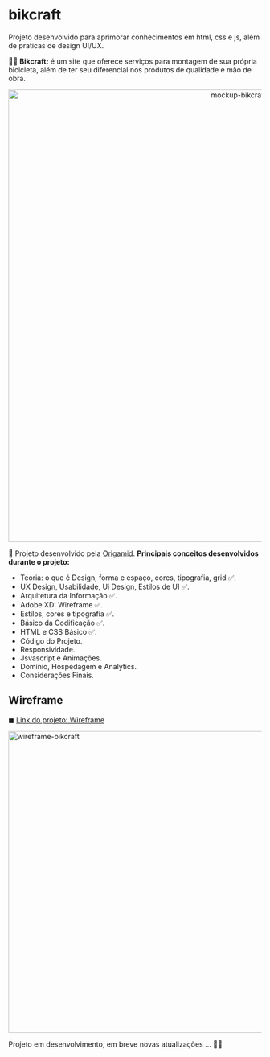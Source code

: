# bikcraft
Projeto desenvolvido para aprimorar conhecimentos em html, css e js, além de praticas de design UI/UX.

🚴‍♀ <strong>Bikcraft:</strong> é um site que oferece serviços para montagem de sua própria bicicleta, além de ter seu diferencial nos produtos de qualidade e mão de obra.

<p align="center">
  <img src="https://www.origamid.com/wp-content/uploads/2018/03/bikecraft.jpg" width="900" title="mockup-bikcraft">
</p>

📌 Projeto desenvolvido pela [Origamid](https://www.origamid.com/). <strong>Principais conceitos desenvolvidos durante o projeto:</strong>
- Teoria: o que é Design, forma e espaço, cores, tipografia, grid ✅.
- UX Design, Usabilidade, Ui Design, Estilos de UI ✅.
- Arquitetura da Informação ✅.
- Adobe XD: Wireframe ✅.
- Estilos, cores e tipografia ✅.
- Básico da Codificação ✅.
- HTML e CSS Básico ✅.
- Código do Projeto.
- Responsividade.
- Jsvascript e Animações.
- Domínio, Hospedagem e Analytics.
- Considerações Finais.

## Wireframe

◼ [Link do projeto: Wireframe](https://xd.adobe.com/view/2e9462d3-44d6-4f33-b2ee-18e616cb68df-7bc7/)

<p>
  <a href="https://xd.adobe.com/view/2e9462d3-44d6-4f33-b2ee-18e616cb68df-7bc7/"><img src="https://i.ibb.co/0nTs23G/wire.png" width="600" title="wireframe-bikcraft"></a>
</p>


Projeto em desenvolvimento, em breve novas atualizações ... 👩‍💻

